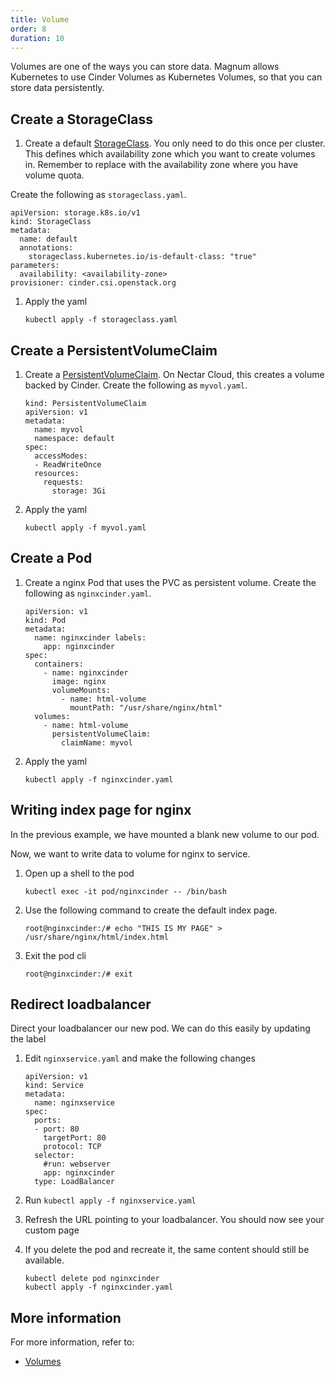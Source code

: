 ```yaml
---
title: Volume
order: 8
duration: 10
---
```


Volumes are one of the ways you can store data. Magnum allows Kubernetes to
use Cinder Volumes as Kubernetes Volumes, so that you can store data
persistently.

## Create a StorageClass

1. Create a default
[StorageClass](https://kubernetes.io/docs/concepts/storage/storage-classes/).
You only need to do this once per cluster. This defines which availability zone
which you want to create volumes in. Remember to replace <availability-zone>
with the availability zone where you have volume quota.

Create the following as `storageclass.yaml`.

   ```
   apiVersion: storage.k8s.io/v1
   kind: StorageClass
   metadata:
     name: default
     annotations:
       storageclass.kubernetes.io/is-default-class: "true"
   parameters:
     availability: <availability-zone>
   provisioner: cinder.csi.openstack.org
   ```

1. Apply the yaml

   ```
   kubectl apply -f storageclass.yaml
   ```


## Create a PersistentVolumeClaim

1. Create a
[PersistentVolumeClaim](https://kubernetes.io/docs/concepts/storage/persistent-volumes/).
On Nectar Cloud, this creates a volume backed by Cinder. Create the following
as `myvol.yaml`.

   ```
   kind: PersistentVolumeClaim
   apiVersion: v1
   metadata:
     name: myvol
     namespace: default
   spec:
     accessModes:
     - ReadWriteOnce
     resources:
       requests:
         storage: 3Gi
   ```

1. Apply the yaml

   ```
   kubectl apply -f myvol.yaml
   ```


## Create a Pod

1. Create a nginx Pod that uses the PVC as persistent volume. Create the following as
`nginxcinder.yaml`.

   ```
   apiVersion: v1
   kind: Pod
   metadata:
     name: nginxcinder labels:
       app: nginxcinder
   spec:
     containers:
       - name: nginxcinder
         image: nginx
         volumeMounts:
           - name: html-volume
             mountPath: "/usr/share/nginx/html"
     volumes:
       - name: html-volume
         persistentVolumeClaim:
           claimName: myvol
   ```

1. Apply the yaml

   ```
   kubectl apply -f nginxcinder.yaml
   ```

## Writing index page for nginx

In the previous example, we have mounted a blank new volume to our pod.

Now, we want to write data to volume for nginx to service.

1. Open up a shell to the pod

   ```
   kubectl exec -it pod/nginxcinder -- /bin/bash
   ```

1. Use the following command to create the default index page.

   ```
   root@nginxcinder:/# echo "THIS IS MY PAGE" > /usr/share/nginx/html/index.html
   ```

1. Exit the pod cli

   ```
   root@nginxcinder:/# exit
   ```

## Redirect loadbalancer

Direct your loadbalancer our new pod. We can do this easily by updating the label

1. Edit `nginxservice.yaml` and make the following changes

   ```
   apiVersion: v1
   kind: Service
   metadata:
     name: nginxservice
   spec:
     ports:
     - port: 80
       targetPort: 80
       protocol: TCP
     selector:
       #run: webserver
       app: nginxcinder
     type: LoadBalancer
   ```

1. Run `kubectl apply -f nginxservice.yaml`

1. Refresh the URL pointing to your loadbalancer. You should now see your custom page

1. If you delete the pod and recreate it, the same content should still be available.

   ```
   kubectl delete pod nginxcinder
   kubectl apply -f nginxcinder.yaml
   ```

## More information

For more information, refer to:

- [Volumes](https://kubernetes.io/docs/concepts/storage/volumes/)
